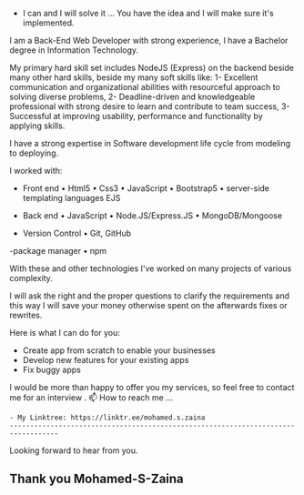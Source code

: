 - I can and I will solve it … 
You have the idea and I will make sure it's implemented.

I am a Back-End Web Developer with strong experience,
I have a Bachelor degree in Information Technology. 

My primary hard skill set includes NodeJS (Express) on the backend beside many other hard skills, 
beside my many soft skills like:
1- Excellent communication and organizational abilities with resourceful approach to solving diverse problems,
2- Deadline-driven and knowledgeable professional with strong desire to learn and contribute to team success,
3- Successful at improving usability, performance and functionality by applying skills.

I have a strong expertise in Software development life cycle from modeling to deploying.

I worked with:
 - Front end 
    • Html5
    • Css3
    • JavaScript
    • Bootstrap5
    • server-side templating languages EJS

 - Back end 
    • JavaScript
    • Node.JS/Express.JS
    • MongoDB/Mongoose 

- Version Control
    • Git, GitHub

-package manager
• npm

With these and other technologies I've worked on many projects of various 
complexity.

I will ask the right and the proper questions to clarify the requirements and this way 
I will save your money otherwise spent on the afterwards fixes or rewrites. 

Here is what I can do for you:
- Create app from scratch to enable your businesses 
- Develop new features for your existing apps 
- Fix buggy apps 

I would be more than happy to offer you my services, so feel free to contact me for an interview .
📫 How to reach me ...

    - My Linktree: https://linktr.ee/mohamed.s.zaina
    ----------------------------------------------------------------------------------
    
Looking forward to hear from you.

Thank you 
Mohamed-S-Zaina
- 

<!---
mohamedszaina/mohamedszaina is a ✨ special ✨ repository because its `README.md` (this file) appears on your GitHub profile.
You can click the Preview link to take a look at your changes.
--->
